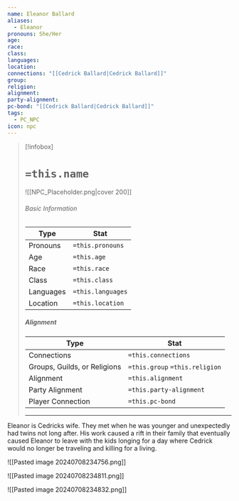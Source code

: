 ```yaml
---
name: Eleanor Ballard
aliases:
  - Eleanor
pronouns: She/Her
age: 
race: 
class: 
languages: 
location: 
connections: "[[Cedrick Ballard|Cedrick Ballard]]"
group: 
religion: 
alignment: 
party-alignment: 
pc-bond: "[[Cedrick Ballard|Cedrick Ballard]]"
tags:
  - PC_NPC
icon: npc
---
```

> [!infobox]
> # `=this.name` 
> ![[NPC_Placeholder.png|cover 200]]
> ###### Basic Information
> | Type | Stat |
> | ---- | ---- |
> | Pronouns | `=this.pronouns` |
> | Age | `=this.age` |
> |  Race | `=this.race` |
> |  Class    | `=this.class`   |
> |  Languages | `=this.languages` |
> | Location | `=this.location` |
>
> ##### Alignment
> | Type | Stat |
> | ---- | ---- |
> | Connections| `=this.connections` |
> | Groups, Guilds, or Religions | `=this.group` `=this.religion`|
> | Alignment| `=this.alignment` |
> | Party Alignment| `=this.party-alignment` |
> | Player Connection| `=this.pc-bond` |
> ---

Eleanor is Cedricks wife. They met when he was younger and unexpectedly had twins not long after. His work caused a rift in their family that eventually caused Eleanor to leave with the kids longing for a day where Cedrick would no longer be traveling and killing for a living. 

![[Pasted image 20240708234756.png]]

![[Pasted image 20240708234811.png]]


![[Pasted image 20240708234832.png]]

